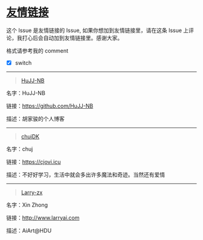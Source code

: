 # [友情链接](https://github.com/HuJJ-NB/gitblog/issues/6)

这个 Issue 是友情链接的 Issue, 如果你想加到友情链接里，请在这条 Issue 上评论，我打心后会自动加到友情链接里。感谢大家。

格式请参考我的 comment

- [x] switch

---

> [HuJJ-NB](https://github.com/HuJJ-NB)

名字：HuJJ-NB

链接：https://github.com/HuJJ-NB

描述：胡家骏的个人博客


---

> [chujDK](https://github.com/chujDK)

名字：chuj

链接：https://cjovi.icu

描述：不好好学习，生活中就会多出许多魔法和奇迹。当然还有爱情


---

> [Larry-zx](https://github.com/Larry-zx)

名字：Xin Zhong

链接：http://www.larryai.com

描述：AiArt@HDU
